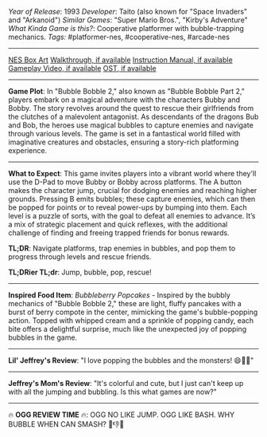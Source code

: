 *Year of Release*: 1993
*Developer*: Taito (also known for "Space Invaders" and "Arkanoid")
*Similar Games*: "Super Mario Bros.", "Kirby's Adventure"
*What Kinda Game is this?*: Cooperative platformer with bubble-trapping mechanics.
*Tags:* #platformer-nes, #cooperative-nes, #arcade-nes

---
[NES Box Art](https://www.google.com/search?tbm=isch&q=NES+Box+Art+Bubble+Bobble+2) 
[Walkthrough, if available](https://www.google.com/search?q=Walkthrough+NES+Bubble+Bobble+2)
[Instruction Manual, if available](https://www.google.com/search?q=NES+Instruction+Manual+Bubble+Bobble+2)
[Gameplay Video, if available](https://www.youtube.com/results?search_query=gameplay+NES+Bubble+Bobble+2) 
[OST, if available](https://www.youtube.com/results?search_query=gameplay+NES+Bubble+Bobble+2+OST)

- - -
**Game Plot**: In "Bubble Bobble 2," also known as "Bubble Bobble Part 2," players embark on a magical adventure with the characters Bubby and Bobby. The story revolves around the quest to rescue their girlfriends from the clutches of a malevolent antagonist. As descendants of the dragons Bub and Bob, the heroes use magical bubbles to capture enemies and navigate through various levels. The game is set in a fantastical world filled with imaginative creatures and obstacles, ensuring a story-rich platforming experience.

- - -
**What to Expect**: This game invites players into a vibrant world where they'll use the D-Pad to move Bubby or Bobby across platforms. The A button makes the character jump, crucial for dodging enemies and reaching higher grounds. Pressing B emits bubbles; these capture enemies, which can then be popped for points or to reveal power-ups by bumping into them. Each level is a puzzle of sorts, with the goal to defeat all enemies to advance. It’s a mix of strategic placement and quick reflexes, with the additional challenge of finding and freeing trapped friends for bonus rewards.

**TL;DR**: Navigate platforms, trap enemies in bubbles, and pop them to progress through levels and rescue friends.

**TL;DRier TL;dr**: Jump, bubble, pop, rescue!

---
**Inspired Food Item**: *Bubbleberry Popcakes* - Inspired by the bubbly mechanics of "Bubble Bobble 2," these are light, fluffy pancakes with a burst of berry compote in the center, mimicking the game's bubble-popping action. Topped with whipped cream and a sprinkle of popping candy, each bite offers a delightful surprise, much like the unexpected joy of popping bubbles in the game.

---
**Lil' Jeffrey's Review**: "I love popping the bubbles and the monsters! 😄👾🎈"

---
**Jeffrey's Mom's Review**: "It's colorful and cute, but I just can't keep up with all the jumping and bubbling. Is this what games are now?"

---
🔥 **OGG REVIEW TIME** 🔥: OGG NO LIKE JUMP. OGG LIKE BASH. WHY BUBBLE WHEN CAN SMASH? 🤔👎🔨